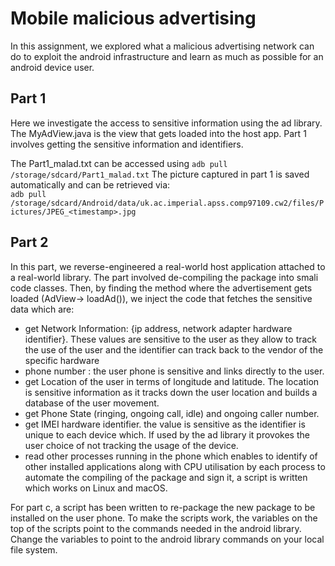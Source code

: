 # Mobile malicious advertising
In this assignment, we explored what a malicious advertising network can do to exploit the android infrastructure and learn as much as possible for an android device user.

## Part 1
Here we investigate the access to sensitive information using the ad library. The MyAdView.java is the view that gets loaded into the host app. Part 1 involves getting the sensitive information and identifiers.

The Part1_malad.txt can be accessed using `adb pull /storage/sdcard/Part1_malad.txt`
The picture captured in part 1 is saved automatically and can be retrieved via: <br>
`adb pull /storage/sdcard/Android/data/uk.ac.imperial.apss.comp97109.cw2/files/Pictures/JPEG_<timestamp>.jpg`

## Part 2
In this part, we reverse-engineered a real-world host application attached to a real-world library. The part involved de-compiling the package into smali code classes. Then,
by finding the method where the advertisement gets loaded (AdView-> loadAd()), we inject the code that fetches the sensitive data which are:
- get Network Information: \{ip address, network adapter hardware identifier\}. These values are sensitive to the user as they allow to track the use of the user and the identifier can track back to the vendor of the specific hardware
- phone number : the user phone is sensitive and links directly to the user.
- get Location of the user in terms of longitude and latitude. The location is sensitive information as it tracks down the user location and builds a database of the user movement.
- get Phone State (ringing, ongoing call, idle) and ongoing caller number.
- get IMEI hardware identifier. the value is sensitive as the identifier is unique to each device which. If used by the ad library it provokes the user choice of not tracking the usage of the device.
- read other processes running in the phone which enables to identify of other installed applications along with CPU utilisation by each process
  to automate the compiling of the package and sign it, a script is written which works on Linux and macOS.

For part c, a script has been written to re-package the new package to be installed on the user phone. To make the scripts work, the variables on the top of the scripts point to the commands needed in the android library. Change the variables to point to the android library commands on your local  file system.
